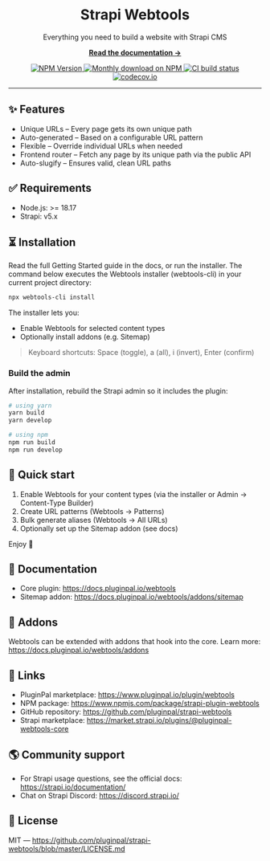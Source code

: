 <div align="center">
  <h1>Strapi Webtools</h1>
  <p style="margin-top: 0;">Everything you need to build a website with Strapi CMS</p>
  
  <p>
    <a href="https://docs.pluginpal.io/webtools"><strong>Read the documentation →</strong></a>
  </p>

  <p>
    <a href="https://www.npmjs.org/package/strapi-plugin-webtools">
      <img src="https://img.shields.io/npm/v/strapi-plugin-webtools/latest.svg" alt="NPM Version" />
    </a>
    <a href="https://www.npmjs.org/package/strapi-plugin-webtools">
      <img src="https://img.shields.io/npm/dm/strapi-plugin-webtools" alt="Monthly download on NPM" />
    </a>
    <a href="https://img.shields.io/github/actions/workflow/status/pluginpal/strapi-webtools/tests.yml?branch=master">
      <img src="https://img.shields.io/github/actions/workflow/status/pluginpal/strapi-webtools/tests.yml?branch=master" alt="CI build status" />
    </a>
    <a href="https://codecov.io/gh/pluginpal/strapi-webtools">
      <img src="https://codecov.io/gh/pluginpal/strapi-webtools/coverage.svg?branch=master" alt="codecov.io" />
    </a>
  </p>
</div>

---

## ✨ Features

- Unique URLs – Every page gets its own unique path
- Auto-generated – Based on a configurable URL pattern
- Flexible – Override individual URLs when needed
- Frontend router – Fetch any page by its unique path via the public API
- Auto-slugify – Ensures valid, clean URL paths

## ✅ Requirements

- Node.js: >= 18.17
- Strapi: v5.x

## ⏳ Installation

Read the full Getting Started guide in the docs, or run the installer. The command below executes the Webtools installer (webtools-cli) in your current project directory:

```bash
npx webtools-cli install
```

The installer lets you:
- Enable Webtools for selected content types
- Optionally install addons (e.g. Sitemap)

> Keyboard shortcuts: Space (toggle), a (all), i (invert), Enter (confirm)

### Build the admin

After installation, rebuild the Strapi admin so it includes the plugin:

```bash
# using yarn
yarn build
yarn develop

# using npm
npm run build
npm run develop
```

## 🚀 Quick start

1) Enable Webtools for your content types (via the installer or Admin → Content-Type Builder)
2) Create URL patterns (Webtools → Patterns)
3) Bulk generate aliases (Webtools → All URLs)
4) Optionally set up the Sitemap addon (see docs)

Enjoy 🎉

## 📓 Documentation

- Core plugin: https://docs.pluginpal.io/webtools
- Sitemap addon: https://docs.pluginpal.io/webtools/addons/sitemap

## 🔌 Addons

Webtools can be extended with addons that hook into the core. Learn more: https://docs.pluginpal.io/webtools/addons

## 🔗 Links

- PluginPal marketplace: https://www.pluginpal.io/plugin/webtools
- NPM package: https://www.npmjs.com/package/strapi-plugin-webtools
- GitHub repository: https://github.com/pluginpal/strapi-webtools
- Strapi marketplace: https://market.strapi.io/plugins/@pluginpal-webtools-core

## 🌎 Community support

- For Strapi usage questions, see the official docs: https://strapi.io/documentation/
- Chat on Strapi Discord: https://discord.strapi.io/

## 📝 License

MIT — https://github.com/pluginpal/strapi-webtools/blob/master/LICENSE.md
